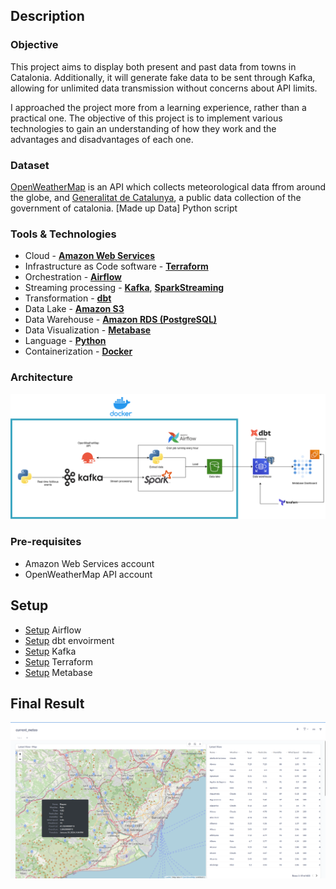 ## Description

### Objective
This project aims to display both present and past data from towns in Catalonia. Additionally, it will generate fake data to be sent through Kafka, allowing for unlimited data transmission without concerns about API limits.

I approached the project more from a learning experience, rather than a practical one. The objective of this project is to implement various technologies to gain an understanding of how they work and the advantages and disadvantages of each one.

### Dataset

[OpenWeatherMap](https://openweathermap.org/) is an API which collects meteorological data ffrom around the globe, and [Generalitat de Catalunya](https://analisi.transparenciacatalunya.cat/), a public data collection of the government of catalonia.
[Made up Data] Python script

### Tools & Technologies

- Cloud - [**Amazon Web Services**](https://aws.amazon.com/)
- Infrastructure as Code software - [**Terraform**](https://www.terraform.io)
- Orchestration - [**Airflow**](https://airflow.apache.org)
- Streaming processing - [**Kafka**](https://kafka.apache.org/), [**SparkStreaming**](https://spark.apache.org/)
- Transformation - [**dbt**](https://www.getdbt.com)
- Data Lake - [**Amazon S3**](https://aws.amazon.com/es/s3/)
- Data Warehouse - [**Amazon RDS (PostgreSQL)**](https://aws.amazon.com/free/database/)
- Data Visualization - [**Metabase**](https://www.metabase.com/)
- Language - [**Python**](https://www.python.org)
- Containerization - [**Docker**](https://www.docker.com/)

### Architecture

![meteo-architecture](images/finaldiagram.png)

### Pre-requisites

- Amazon Web Services account
- OpenWeatherMap API account

## Setup

 - [Setup](https://github.com/FontJordi/meteo/blob/master/airflow/notes_on_airflow.txt) Airflow
 - [Setup](https://github.com/FontJordi/meteo/blob/master/dbt/notes_on_dbt.txt) dbt envoirment 
 - [Setup](https://github.com/FontJordi/meteo/blob/master/kafka/notes_on_kafka.txt) Kafka
 - [Setup](https://github.com/FontJordi/meteo/blob/master/terraform/notes_on_terraform.txt) Terraform 
 - [Setup](https://github.com/FontJordi/meteo/blob/master/metabase/notes_on_metabase.txt) Metabase 

## Final Result

![meteo-architecture](images/result.png)
